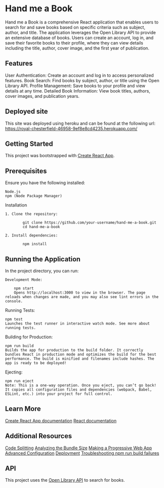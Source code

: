 # Hand me a Book

Hand me a Book is a comprehensive React application that enables users to search for and save books based on specific criteria such as subject, author, and title. The application leverages the Open Library API to provide an extensive database of books. Users can create an account, log in, and save their favorite books to their profile, where they can view details including the title, author, cover image, and the first year of publication.

## Features

User Authentication: Create an account and log in to access personalized features.
Book Search: Find books by subject, author, or title using the Open Library API.
Profile Management: Save books to your profile and view details at any time.
Detailed Book Information: View book titles, authors, cover images, and publication years.

## Deployed site

This site was deployed using heroku and can be found at the following url: https://royal-chesterfield-46958-9ef8e8cd4235.herokuapp.com/

## Getting Started

This project was bootstrapped with [Create React App](https://github.com/facebook/create-react-app).

## Prerequisites

Ensure you have the following installed:

    Node.js
    npm (Node Package Manager)

Installation

    1. Clone the repository:

            git clone https://github.com/your-username/hand-me-a-book.git
            cd hand-me-a-book

    2. Install dependencies:

            npm install

## Running the Application

In the project directory, you can run:

    Development Mode:

        npm start
        Opens http://localhost:3000 to view in the browser. The page reloads when changes are made, and you may also see lint errors in the console.

Running Tests:

    npm test
    Launches the test runner in interactive watch mode. See more about running tests.

Building for Production:

    npm run build
    Builds the app for production to the build folder. It correctly bundles React in production mode and optimizes the build for the best performance. The build is minified and filenames include hashes. The app is ready to be deployed!

Ejecting:

    npm run eject
    Note: This is a one-way operation. Once you eject, you can’t go back! It copies all configuration files and dependencies (webpack, Babel, ESLint, etc.) into your project for full control.

## Learn More

[Create React App documentation](https://facebook.github.io/create-react-app/docs/getting-started)
[React documentation](https://reactjs.org/)

## Additional Resources

[Code Splitting](https://facebook.github.io/create-react-app/docs/code-splitting)
[Analyzing the Bundle Size](https://facebook.github.io/create-react-app/docs/analyzing-the-bundle-size)
[Making a Progressive Web App](https://facebook.github.io/create-react-app/docs/making-a-progressive-web-app)
[Advanced Configuration](https://facebook.github.io/create-react-app/docs/advanced-configuration)
[Deployment](https://facebook.github.io/create-react-app/docs/deployment)
[Troubleshooting npm run build failures](https://facebook.github.io/create-react-app/docs/troubleshooting#npm-run-build-fails-to-minify)

## API

This project uses the [Open Library API](https://openlibrary.org/dev/docs/api/search) to search for books.